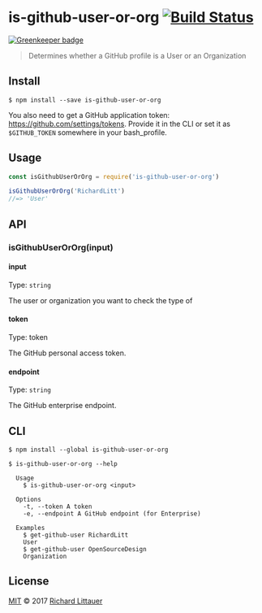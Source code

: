 # is-github-user-or-org [![Build Status](https://travis-ci.org/RichardLitt/is-github-user-or-org.svg?branch=master)](https://travis-ci.org/RichardLitt/is-github-user-or-org)

[![Greenkeeper badge](https://badges.greenkeeper.io/RichardLitt/is-github-user-or-org.svg)](https://greenkeeper.io/)

> Determines whether a GitHub profile is a User or an Organization

## Install

```
$ npm install --save is-github-user-or-org
```

You also need to get a GitHub application token: https://github.com/settings/tokens. Provide it in the CLI or set it as `$GITHUB_TOKEN` somewhere in your bash_profile.

## Usage

```js
const isGithubUserOrOrg = require('is-github-user-or-org')

isGithubUserOrOrg('RichardLitt')
//=> 'User'
```


## API

### isGithubUserOrOrg(input)

#### input

Type: `string`

The user or organization you want to check the type of

#### token

Type: token

The GitHub personal access token.

#### endpoint

Type: `string`

The GitHub enterprise endpoint.

## CLI

```
$ npm install --global is-github-user-or-org
```

```
$ is-github-user-or-org --help

  Usage
    $ is-github-user-or-org <input>

  Options
    -t, --token A token
    -e, --endpoint A GitHub endpoint (for Enterprise)

  Examples
    $ get-github-user RichardLitt
    User
    $ get-github-user OpenSourceDesign
    Organization
```

## License

[MIT](license) © 2017 [Richard Littauer](http://burntfen.com)
